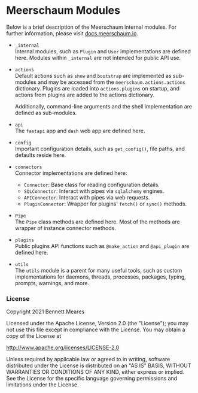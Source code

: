 # Meerschaum Modules

Below is a brief description of the Meerschaum internal modules. For further information, please visit [docs.meerschaum.io](https://docs.meerschaum.io/).

- `_internal`  
  Internal modules, such as `Plugin` and `User` implementations are defined here. Modules within `_internal` are not intended for public API use.

- `actions`  
  Default actions such as `show` and `bootstrap` are implemented as sub-modules and may be accessed from the `meerschaum.actions.actions` dictionary. Plugins are loaded into `actions.plugins` on startup, and actions from plugins are added to the actions dictionary.

  Additionally, command-line arguments and the shell implementation are defined as sub-modules.

- `api`  
  The `fastapi` app and `dash` web app are defined here.

- `config`  
  Important configuration details, such as `get_config()`, file paths, and defaults reside here.

- `connectors`  
  Connector implementations are defined here:
    - `Connector`: Base class for reading configuration details.
    - `SQLConnector`: Interact with pipes via `sqlalchemy` engines.
    - `APIConnector`: Interact with pipes via web requests.
    - `PluginConnector`: Wrapper for plugins' `fetch()` or `sync()` methods.

- `Pipe`  
  The `Pipe` class methods are defined here. Most of the methods are wrapper of instance connector methods.

- `plugins`  
  Public plugins API functions such as `@make_action` and `@api_plugin` are defined here.

- `utils`  
  The `utils` module is a parent for many useful tools, such as custom implementations for daemons, threads, processes, packages, typing, prompts, warnings, and more.


### License

Copyright 2021 Bennett Meares

Licensed under the Apache License, Version 2.0 (the "License");
you may not use this file except in compliance with the License.
You may obtain a copy of the License at

   http://www.apache.org/licenses/LICENSE-2.0

Unless required by applicable law or agreed to in writing, software
distributed under the License is distributed on an "AS IS" BASIS,
WITHOUT WARRANTIES OR CONDITIONS OF ANY KIND, either express or implied.
See the License for the specific language governing permissions and
limitations under the License.
